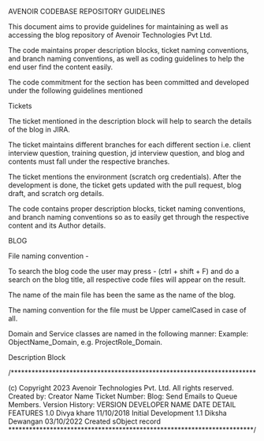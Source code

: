 AVENOIR CODEBASE REPOSITORY GUIDELINES

This document aims to provide guidelines for maintaining as well as accessing the blog repository of Avenoir Technologies Pvt Ltd.

The code maintains proper description blocks, ticket naming conventions, and branch naming conventions, as well as coding guidelines to help the end user find the content easily.

The code commitment for the section has been committed and developed under the following guidelines mentioned

Tickets

The ticket mentioned in the description block will help to search the details of the blog in JIRA.

The ticket maintains different branches for each different section i.e. client interview question, training question, jd interview question, and blog and contents must fall under the respective branches.

The ticket mentions the environment (scratch org credentials). After the development is done, the ticket gets updated with the pull request, blog draft, and scratch org details.

The code contains proper description blocks, ticket naming conventions, and branch naming conventions so as to easily get through the respective content and its Author details.

BLOG

File naming convention -

To search the blog code the user may press - (ctrl + shift + F) and do a search on the blog title, all respective code files will appear on the result.

The name of the main file has been the same as the name of the blog.

The naming convention for the file must be Upper camelCased in case of all.

Domain and Service classes are named in the following manner: Example: ObjectName_Domain, e.g. ProjectRole_Domain.

Description Block

/***********************************************************************

(c) Copyright 2023 Avenoir Technologies Pvt. Ltd. All rights reserved.
Created by: Creator Name
Ticket Number:
Blog: Send Emails to Queue Members.
Version History:
VERSION DEVELOPER NAME  DATE       DETAIL FEATURES 
1.0     Divya khare     11/10/2018 Initial Development 
1.1     Diksha Dewangan 03/10/2022 Created sObject record 
***********************************************************************/
